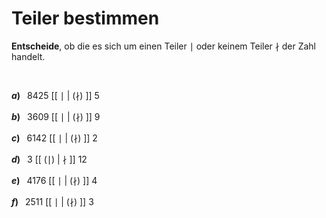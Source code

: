 <!--
version:  0.0.1

language: de

@style
input {
    text-align: center;
}
@end

formula: \carry   \textcolor{red}{\scriptsize #1}
formula: \digit   \rlap{\carry{#1}}\phantom{#2}#2
formula: \permil  \text{‰}

import: https://raw.githubusercontent.com/LiaTemplates/Tikz-Jax/main/README.md

script: https://cdn.jsdelivr.net/gh/LiaTemplates/Tikz-Jax@main/dist/index.js


tags: Teilbarkeiten, leicht, sehr niedrig, Angeben

comment: Ist die Zahl ein Teiler? Wähle aus.

author: Martin Lommatzsch

-->




# Teiler bestimmen


**Entscheide**, ob die es sich um einen Teiler $\mid$ oder keinem Teiler $\nmid$ der Zahl handelt.

<br>

__$a)\;\;$__ $8425$ [[ $\mid$ | ($\nmid$) ]] $5$ \
<br>
__$b)\;\;$__ $3609$ [[ $\mid$ | ($\nmid$) ]] $9$ \
<br>
__$c)\;\;$__ $6142$ [[ $\mid$ | ($\nmid$) ]] $2$ \
<br>
__$d)\;\;$__ $3$ [[ ($\mid$) | $\nmid$ ]] $12$ \
<br>
__$e)\;\;$__ $4176$ [[ $\mid$ | ($\nmid$) ]] $4$ \
<br>
__$f)\;\;$__ $2511$ [[ $\mid$ | ($\nmid$) ]] $3$ 
<br>


<br>
<br>
<br>
<br>
<br>